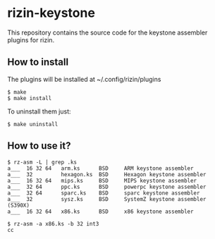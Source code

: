 rizin-keystone
================

This repository contains the source code for the keystone
assembler plugins for rizin.

How to install
--------------

The plugins will be installed at ~/.config/rizin/plugins

	$ make
	$ make install

To uninstall them just:

	$ make uninstall

How to use it?
--------------

	$ rz-asm -L | grep .ks
	a___  16 32 64   arm.ks      BSD     ARM keystone assembler
	a___  32         hexagon.ks  BSD     Hexagon keystone assembler
	a___  16 32 64   mips.ks     BSD     MIPS keystone assembler
	a___  32 64      ppc.ks      BSD     powerpc keystone assembler
	a___  32 64      sparc.ks    BSD     sparc keystone assembler
	a___  32         sysz.ks     BSD     SystemZ keystone assembler (S390X)
	a___  16 32 64   x86.ks      BSD     x86 keystone assembler

	$ rz-asm -a x86.ks -b 32 int3
	cc
